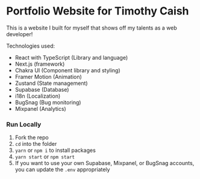 # Portfolio Website for Timothy Caish

This is a website I built for myself that shows off my talents as a web developer!

Technologies used:
- React with TypeScript (Library and language)
- Next.js (framework)
- Chakra UI (Component library and styling)
- Framer Motion (Animation)
- Zustand (State management)
- Supabase (Database)
- i18n (Localization)
- BugSnag (Bug monitoring)
- Mixpanel (Analytics)

### Run Locally

1. Fork the repo
2. `cd` into the folder
3. `yarn` or `npm i` to install packages
4.  `yarn start` or `npm start`
5. If you want to use your own Supabase, Mixpanel, or BugSnag accounts, you can update the `.env` appropriately
